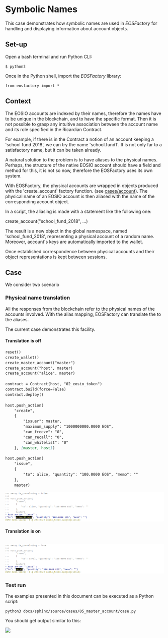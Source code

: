 # Symbolic Names

This case demonstrates how symbolic names are used in *EOSFactory* for handling and displaying  information about account objects.

## Set-up

Open a bash terminal and run Python CLI:

```
$ python3
```

Once in the Python shell, import the *EOSFactory* library:

```
from eosfactory import *
```

## Context

The EOSIO accounts are indexed by their names, therefore the names have to be unique in the blockchain, and to have the specific format. Then it is not possible to grasp any intuitive association between the account name and its role specified in the Ricardian Contract. 

For example, if there is in the Contract a notion of an account keeping a 'school fund 2018', we can try the name 'school.fund1'. It is not only far to a satisfactory name, but it can be taken already.

A natural solution to the problem is to have aliases to the physical names. Perhaps, the structure of the native EOSIO account should have a field and method for this, it is not so now, therefore the EOSFactory uses its own system.

With EOSFactory, the physical accounts are wrapped in objects produced with the 'create_account' factory function. (see <a href="account.html">cases/account</a>). The physical name of an EOSIO account is then aliased with the name of the corresponding account object.

In a script, the aliasing is made with a statement like the following one:

create_account("school_fund_2018", ...)

The result is a new object in the global namespace, named 'school_fund_2018',  representing a physical account of a random name. Moreover, account's keys are automatically imported to the wallet.

Once established correspondence between physical accounts and their object representations is kept between sessions.

## Case

We consider two scenario



### Physical name translation

All the responses from the blockchain refer to the physical names of the 
accounts involved. With the alias mapping, EOSFactory can translate the to the
aliases.

The current case demonstrates this facility.

#### Translation is off

```md
reset()
create_wallet()
create_master_account("master")
create_account("host", master)
create_account("alice", master)

contract = Contract(host, "02_eosio_token")
contract.build(force=False)
contract.deploy()

host.push_action(
    "create", 
    {
        "issuer": master,
        "maximum_supply": "1000000000.0000 EOS",
        "can_freeze": "0",
        "can_recall": "0",
        "can_whitelist": "0"
    }, [master, host])

host.push_action(
    "issue",
    {
        "to": alice, "quantity": "100.0000 EOS", "memo": ""
    },
    master)
```
![](./img/01.png)

#### Translation is on

```md

```
![](./img/02.png)

### Test run

The examples presented in this document can be executed as a Python script:

```
python3 docs/sphinx/source/cases/05_master_account/case.py
```

You should get output similar to this:

![](./img/case.png)

